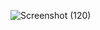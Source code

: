 ![Screenshot (120)](https://github.com/rohannakum/Number-sign-checker/assets/135227957/85b0cb58-89f3-4f81-92e9-3e61dca2f87a)
